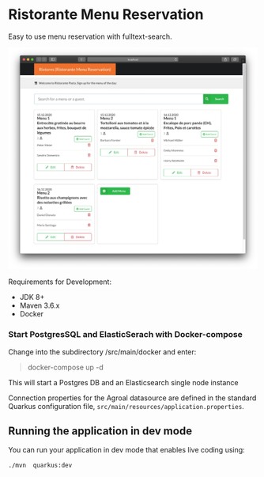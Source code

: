
# Ristorante Menu Reservation
Easy to use menu reservation with fulltext-search.

![Alt text](https://github.com/mbuchser/ristores/blob/master/src/main/resources/screenshot.jpg?raw=true "Overview")


Requirements for Development:
- JDK 8+
- Maven 3.6.x
- Docker

### Start PostgresSQL and ElasticSerach with Docker-compose

Change into the subdirectory /src/main/docker and enter:

> docker-compose up -d

This will start a Postgres DB and an Elasticsearch single node instance


Connection properties for the Agroal datasource are defined in the standard Quarkus configuration file,
`src/main/resources/application.properties`.


## Running the application in dev mode

You can run your application in dev mode that enables live coding using:
```shell script
./mvn  quarkus:dev
```

